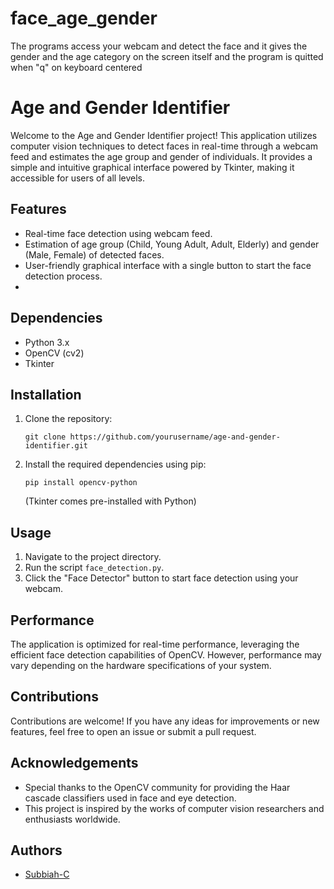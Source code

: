 # face_age_gender
The programs access your webcam and detect the face and it gives the gender and the age category on the screen itself and the program is quitted when "q" on keyboard centered
# Age and Gender Identifier

Welcome to the Age and Gender Identifier project! This application utilizes computer vision techniques to detect faces in real-time through a webcam feed and estimates the age group and gender of individuals. It provides a simple and intuitive graphical interface powered by Tkinter, making it accessible for users of all levels.

## Features

- Real-time face detection using webcam feed.
- Estimation of age group (Child, Young Adult, Adult, Elderly) and gender (Male, Female) of detected faces.
- User-friendly graphical interface with a single button to start the face detection process.
- 
## Dependencies

- Python 3.x
- OpenCV (cv2)
- Tkinter

## Installation

1. Clone the repository:
    ```
    git clone https://github.com/yourusername/age-and-gender-identifier.git
    ```

2. Install the required dependencies using pip:
    ```
    pip install opencv-python
    ```

    (Tkinter comes pre-installed with Python)

## Usage

1. Navigate to the project directory.
2. Run the script `face_detection.py`.
3. Click the "Face Detector" button to start face detection using your webcam.

## Performance

The application is optimized for real-time performance, leveraging the efficient face detection capabilities of OpenCV. However, performance may vary depending on the hardware specifications of your system.

## Contributions

Contributions are welcome! If you have any ideas for improvements or new features, feel free to open an issue or submit a pull request.


## Acknowledgements

- Special thanks to the OpenCV community for providing the Haar cascade classifiers used in face and eye detection.
- This project is inspired by the works of computer vision researchers and enthusiasts worldwide.

## Authors

- [Subbiah-C](https://github.com/Subbiah-C)

